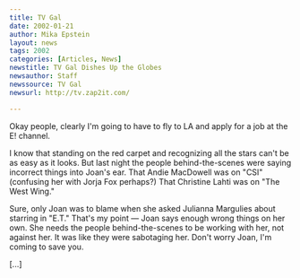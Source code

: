 ```yaml
---
title: TV Gal
date: 2002-01-21
author: Mika Epstein
layout: news
tags: 2002
categories: [Articles, News]
newstitle: TV Gal Dishes Up the Globes  
newsauthor: Staff  
newssource: TV Gal  
newsurl: http://tv.zap2it.com/  

---
```


Okay people, clearly I'm going to have to fly to LA and apply for a job at the E! channel.

I know that standing on the red carpet and recognizing all the stars can't be as easy as it looks. But last night the people behind-the-scenes were saying incorrect things into Joan's ear. That Andie MacDowell was on "CSI" (confusing her with Jorja Fox perhaps?) That Christine Lahti was on "The West Wing."

Sure, only Joan was to blame when she asked Julianna Margulies about starring in "E.T." That's my point &#8212; Joan says enough wrong things on her own. She needs the people behind-the-scenes to be working with her, not against her. It was like they were sabotaging her. Don't worry Joan, I'm coming to save you.

[...]

